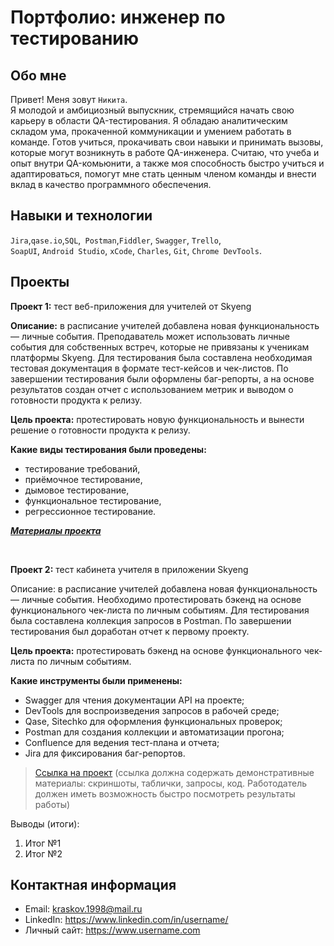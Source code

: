 # Портфолио: инженер по тестированию

## Обо мне 

Привет! Меня зовут ``Никита``. <br>
Я молодой и амбициозный выпускник, стремящийся начать свою карьеру в области QA-тестирования. Я обладаю аналитическим складом ума, прокаченной коммуникации и умением работать в команде.  Готов учиться, прокачивать свои навыки и принимать вызовы, которые могут возникнуть в работе QA-инженера.  Считаю, что учеба и опыт внутри QA-комьюнити, а также моя способность быстро учиться и адаптироваться, помогут мне стать ценным членом команды и внести вклад в качество программного обеспечения.
<br>

## Навыки и технологии
``Jira``,``qase.io``,``SQL``,`` Postman``,``Fiddler``, ``Swagger``, ``Trello``, <br>
``SoapUI``, ``Android Studio``, ``xCode``, ``Charles``, ``Git``, ``Chrome DevTools``.




## Проекты

<p> <strong>Проект 1:</strong> тест веб-приложения для учителей от Skyeng</p>
<p><strong>Описание:</strong> в расписание учителей добавлена новая функциональность — личные события. Преподаватель может использовать личные события для собственных встреч, которые не привязаны к ученикам платформы Skyeng. Для тестирования была составлена необходимая тестовая документация в формате тест-кейсов и чек-листов. По завершении тестирования были оформлены баг-репорты, а на основе результатов создан отчет с использованием метрик и выводом о готовности продукта к релизу.<p>
<p> <strong>Цель проекта:</strong> протестировать новую функциональность и вынести решение о готовности продукта к релизу.<p>
<p><strong> Какие виды тестирования были проведены: </strong><p>
 <ul>
  <li>тестирование требований,</li>
  <li>приёмочное тестирование,</li>
  <li>дымовое тестирование,</li>
  <li>функциональное тестирование,</li>
  <li>регрессионное тестирование.</li>
</ul>

 <a><em><strong>[Материалы проекта](https://www.notion.so/1-2-b48aabded2734056b373e66f6591ce37)</strong></em> </a>

 


<br> 

<p> <strong>Проект 2:</strong> тест кабинета учителя в приложении Skyeng</p>
<p>Описание: в расписание учителей добавлена новая функциональность — личные события. Необходимо протестировать бэкенд на основе функционального чек-листа по личным событиям. Для тестирования была составлена коллекция запросов в Postman. По завершении тестирования был доработан отчет к первому проекту.<p>
 <p><strong>Цель проекта:</strong> протестировать бэкенд на основе функционального чек-листа по личным событиям.<p>
<p><strong> Какие инструменты были применены: </strong><p>
 <ul>
  <li>Swagger для чтения документации API на проекте;</li>
  <li>DevTools для воспроизведения запросов в рабочей среде;</li>
  <li>Qase, Sitechko для оформления функциональных проверок;</li>
  <li>Postman для создания коллекции и автоматизации прогона;</li>
  <li>Confluence для ведения тест-плана и отчета;</li>
  <li>Jira для фиксирования баг-репортов.</li>
</ul>



>  <a href="https://fogen.notion.site/fogen/1-2-Web-REST-API-Postman-5f1700d11e1840b2a4e244b38cb0190f">Ссылка на проект</a>
  (ссылка должна содержать демонстративные материалы: скриншоты, таблички, запросы, код. Работодатель должен иметь возможность быстро посмотреть результаты работы)
 
 <p>Выводы (итоги):<p>
<ol>
  <li>Итог №1</li>
  <li>Итог №2</li>
</ol>



## Контактная информация
- Email: kraskov.1998@mail.ru
- LinkedIn: https://www.linkedin.com/in/username/
- Личный сайт: https://www.username.com
